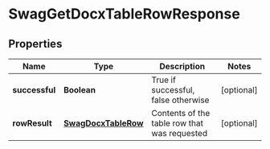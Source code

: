 
# SwagGetDocxTableRowResponse

## Properties
Name | Type | Description | Notes
------------ | ------------- | ------------- | -------------
**successful** | **Boolean** | True if successful, false otherwise |  [optional]
**rowResult** | [**SwagDocxTableRow**](SwagDocxTableRow.md) | Contents of the table row that was requested |  [optional]



